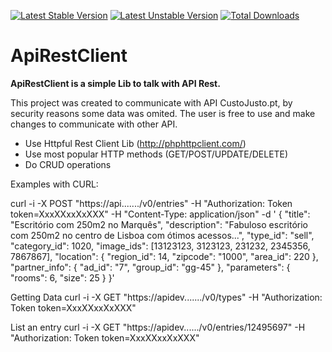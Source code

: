 [![Latest Stable Version](https://poser.pugx.org/feusebio/restful-api-request/v/stable)](https://packagist.org/packages/feusebio/restful-api-request)
[![Latest Unstable Version](https://poser.pugx.org/feusebio/restful-api-request/v/unstable)](https://packagist.org/packages/feusebio/restful-api-request)
[![Total Downloads](https://poser.pugx.org/feusebio/restful-api-request/downloads)](https://packagist.org/packages/feusebio/restful-api-request)
# ApiRestClient

**ApiRestClient is a simple Lib to talk with API Rest.**
<p>
This project was created to communicate with API CustoJusto.pt, by security reasons some data was omited.
The user is free to use and make changes to communicate with other API.</p>

  - Use Httpful Rest Client Lib (http://phphttpclient.com/)
  - Use most popular HTTP methods (GET/POST/UPDATE/DELETE)
  - Do CRUD operations

Examples with CURL:

curl -i -X POST "https://api......./v0/entries" -H "Authorization: Token token=XxxXXxxXxXXX" -H "Content-Type: application/json" -d '
{
    "title": "Escritório com 250m2 no Marquês",
    "description": "Fabuloso escritório com 250m2 no centro de Lisboa com ótimos acessos...",
    "type_id": "sell",
    "category_id": 1020,
    "image_ids": [13123123, 3123123, 231232, 2345356, 7867867],
    "location": {
        "region_id": 14,
        "zipcode": "1000",
        "area_id": 220
    },
    "partner_info": {
        "ad_id": "7",
        "group_id": "gg-45"
    },
    "parameters": {
        "rooms": 6,
        "size": 25
    }
}'

Getting Data
curl -i -X GET "https://apidev......./v0/types" -H "Authorization: Token token=XxxXXxxXxXXX"

List an entry
curl -i -X GET  "https://apidev....../v0/entries/12495697" -H "Authorization: Token token=XxxXXxxXxXXX"
